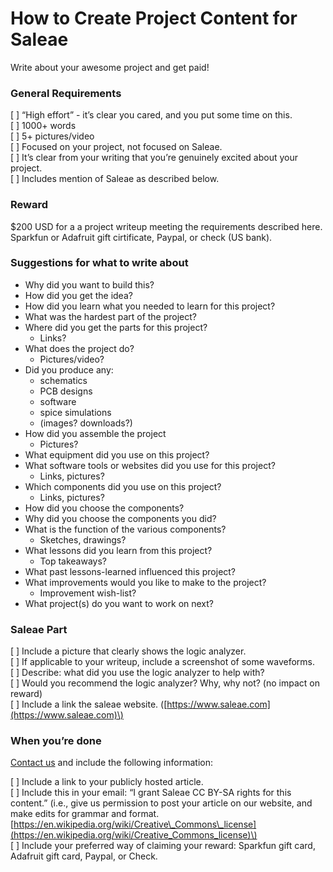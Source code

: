 # How to Create Project Content for Saleae

Write about your awesome project and get paid!

### General Requirements

\[   \] “High effort” - it’s clear you cared, and you put some time on this.  
\[   \] 1000+ words  
\[   \] 5+ pictures/video  
\[   \] Focused on your project, not focused on Saleae.  
\[   \] It’s clear from your writing that you’re genuinely excited about your project.  
\[   \] Includes mention of Saleae as described below.

### Reward

$200 USD for a a project writeup meeting the requirements described here. Sparkfun or Adafruit gift cirtificate, Paypal, or check \(US bank\).

### Suggestions for what to write about

* Why did you want to build this?
* How did you get the idea?
* How did you learn what you needed to learn for this project?
* What was the hardest part of the project?
* Where did you get the parts for this project?
  * Links?
* What does the project do?
  * Pictures/video?
* Did you produce any:
  * schematics
  * PCB designs
  * software
  * spice simulations
  * \(images? downloads?\)
* How did you assemble the project
  * Pictures?
* What equipment did you use on this project?
* What software tools or websites did you use for this project?
  * Links, pictures?
* Which components did you use on this project? 
  * Links, pictures?
* How did you choose the components? 
* Why did you choose the components you did?
* What is the function of the various components?
  * Sketches, drawings?
* What lessons did you learn from this project?
  * Top takeaways?
* What past lessons-learned influenced this project?
* What improvements would you like to make to the project?
  * Improvement wish-list?
* What project\(s\) do you want to work on next?

### Saleae Part

\[   \] Include a picture that clearly shows the logic analyzer.  
\[   \] If applicable to your writeup, include a screenshot of some waveforms.   
\[   \] Describe: what did you use the logic analyzer to help with?   
\[   \] Would you recommend the logic analyzer? Why, why not? \(no impact on reward\)  
\[   \] Include a link the saleae website. \([https://www.saleae.com](https://www.saleae.com)\)

### When you’re done

[Contact us](https://contact.saleae.com/hc/en-us/requests/new) and include the following information:

\[   \] Include a link to your publicly hosted article.   
\[   \] Include this in your email: “I grant Saleae CC BY-SA rights for this content.” \(i.e., give us permission to post your article on our website, and make edits for grammar and format. [https://en.wikipedia.org/wiki/Creative\_Commons\_license](https://en.wikipedia.org/wiki/Creative_Commons_license)\)   
\[   \] Include your preferred way of claiming your reward: Sparkfun gift card, Adafruit gift card, Paypal, or Check.

